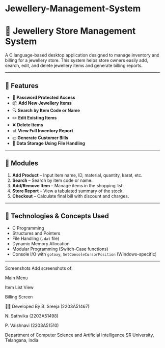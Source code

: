 # Jewellery-Management-System

# 💎 Jewellery Store Management System

A C language-based desktop application designed to manage inventory and billing for a jewellery store. This system helps store owners easily add, search, edit, and delete jewellery items and generate billing reports.

---

## 📌 Features

- 🔐 **Password Protected Access**
- 📦 **Add New Jewellery Items**
- 🔍 **Search by Item Code or Name**
- ✏️ **Edit Existing Items**
- ❌ **Delete Items**
- 📊 **View Full Inventory Report**
- 💵 **Generate Customer Bills**
- 💽 **Data Storage Using File Handling**

---

## 🧱 Modules

1. **Add Product** – Input item name, ID, material, quantity, karat, etc.
2. **Search** – Search by item code or name.
3. **Add/Remove Item** – Manage items in the shopping list.
4. **Store Report** – View a tabulated summary of the stock.
5. **Checkout** – Calculate final bill with discount and charges.

---

## 🧠 Technologies & Concepts Used

- C Programming
- Structures and Pointers
- File Handling (`.dat` file)
- Dynamic Memory Allocation
- Modular Programming (Switch-Case functions)
- Console I/O with `gotoxy`, `SetConsoleCursorPosition` (Windows-specific)

---

Screenshots
Add screenshots of:

Main Menu

Item List View

Billing Screen

👨‍💻 Developed By
B. Sreeja (2203A51467)

N. Sathvika (2203A51498)

P. Vaishnavi (2203A51510)

Department of Computer Science and Artificial Intelligence
SR University, Telangana, India


